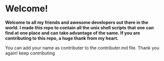 # Welcome!

**Welcome to all my friends and awesome developers out there in the world. I made this repo to contain all the unix shell scripts that one can find at one place and can take advantage of the same.
If you are contributing to this repo, a huge thank from my heart.**

You can add your name as contributer to the contributer.md file.
Thank you again!
keep contributing
